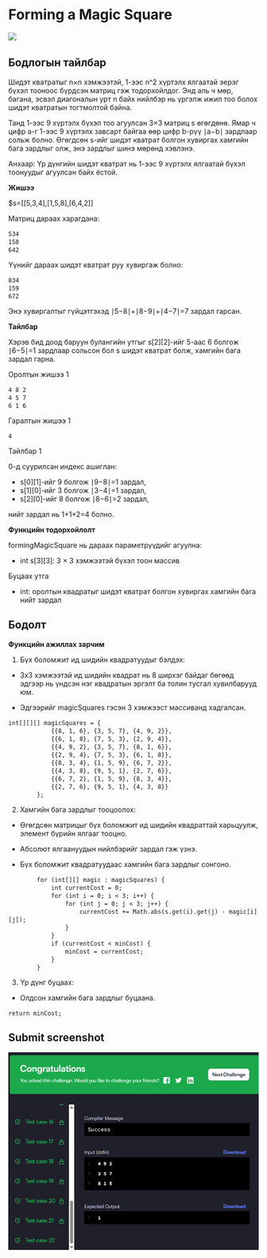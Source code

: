 # Forming a Magic Square

[![]( https://img.shields.io/badge/Бодлогын_линк-blue)](https://www.hackerrank.com/challenges/magic-square-forming/problem?isFullScreen=true)

## Бодлогын тайлбар

Шидэт кватратыг n×n хэмжээтэй, 1-ээс n^2 хүртэлх ялгаатай эерэг бүхэл тооноос бүрдсэн матриц гэж тодорхойлдог. Энд аль ч мөр, багана, эсвэл диагоналын урт n байх нийлбэр нь үргэлж ижил тоо болох шидэт кватратын тогтмолтой байна.

Танд 1-ээс 9 хүртэлх бүхэл тоо агуулсан 3×3 матриц s өгөгдөнө. Ямар ч цифр a-г 1-ээс 9 хүртэлх завсарт байгаа өөр цифр b-рүү ∣a−b∣ зардлаар сольж болно. Өгөгдсөн s-ийг шидэт кватрат болгон хувиргах хамгийн бага зардлыг олж, энэ зардлыг шинэ мөрөнд хэвлэнэ.

Анхаар: Үр дүнгийн шидэт кватрат нь 1-ээс 9 хүртэлх ялгаатай бүхэл тоонуудыг агуулсан байх ёстой.

**Жишээ**

$s=[[5,3,4],[1,5,8],[6,4,2]]

Матриц дараах харагдана:

```
534
158
642
```

Үүнийг дараах шидэт кватрат руу хувиргаж болно:

```
834
159
672
```

Энэ хувиргалтыг гүйцэтгэхэд ∣5−8∣+∣8−9∣+∣4−7∣=7 зардал гарсан.

**Тайлбар**

Хэрэв бид доод баруун булангийн утгыг s[2][2]-ийг 5-аас 6 болгож ∣6−5∣=1 зардлаар сольсон бол s шидэт кватрат болж, хамгийн бага зардал гарна.

Оролтын жишээ 1

```
4 8 2
4 5 7
6 1 6
```

Гаралтын жишээ 1

    4

Тайлбар 1

0-д суурилсан индекс ашиглан:

- s[0][1]-ийг 9 болгож ∣9−8∣=1 зардал, 
- s[1][0]-ийг 3 болгож ∣3−4∣=1 зардал, 
- s[2][0]-ийг 8 болгож ∣8−6∣=2 зардал, 

нийт зардал нь 1+1+2=4 болно.

**Функцийн тодорхойлолт**

formingMagicSquare нь дараах параметрүүдийг агуулна:

- int s[3][3]: 3 × 3 хэмжээтэй бүхэл тоон массив

Буцаах утга

- int: оролтын квадратыг шидэт кватрат болгон хувиргах хамгийн бага нийт зардал

## Бодолт

**Функцийн ажиллах зарчим**

1. Бүх боломжит ид шидийн квадратуудыг бэлдэх:

- 3x3 хэмжээтэй ид шидийн квадрат нь 8 ширхэг байдаг бөгөөд эдгээр нь үндсэн нэг квадратын эргэлт ба толин тусгал хувилбарууд юм.

- Эдгээрийг magicSquares гэсэн 3 хэмжээст массиванд хадгалсан.

```
int[][][] magicSquares = {
            {{8, 1, 6}, {3, 5, 7}, {4, 9, 2}},
            {{6, 1, 8}, {7, 5, 3}, {2, 9, 4}},
            {{4, 9, 2}, {3, 5, 7}, {8, 1, 6}},
            {{2, 9, 4}, {7, 5, 3}, {6, 1, 8}},
            {{8, 3, 4}, {1, 5, 9}, {6, 7, 2}},
            {{4, 3, 8}, {9, 5, 1}, {2, 7, 6}},
            {{6, 7, 2}, {1, 5, 9}, {8, 3, 4}},
            {{2, 7, 6}, {9, 5, 1}, {4, 3, 8}}
        };
```

2. Хамгийн бага зардлыг тооцоолох:

- Өгөгдсөн матрицыг бүх боломжит ид шидийн квадраттай харьцуулж, элемент бүрийн ялгааг тооцно.

- Абсолют ялгаануудын нийлбэрийг зардал гэж үзнэ.

- Бүх боломжит квадратуудаас хамгийн бага зардлыг сонгоно.

```
        for (int[][] magic : magicSquares) {
            int currentCost = 0;
            for (int i = 0; i < 3; i++) {
                for (int j = 0; j < 3; j++) {
                    currentCost += Math.abs(s.get(i).get(j) - magic[i][j]);
                }
            }
            if (currentCost < minCost) {
                minCost = currentCost;
            }
        }
```

3. Үр дүнг буцаах:

- Олдсон хамгийн бага зардлыг буцаана.

```
return minCost;
```

## Submit screenshot

![Submit](/images/6.submit.png)
